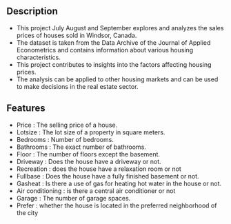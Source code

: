 ## Description

* This project July August and September explores and analyzes the sales prices of houses sold in Windsor, Canada.<br>
* The dataset is taken from the Data Archive of the Journal of Applied Econometrics and contains information about various housing characteristics.<br>
* This project contributes to insights into the factors affecting housing prices.<br>
* The analysis can be applied to other housing markets and can be used to make decisions in the real estate sector.

## Features

* Price : The selling price of a house.<br>
* Lotsize : The lot size of a property in square meters.<br>
* Bedrooms : Number of bedrooms.<br>
* Bathrooms : The exact number of bathrooms.<br>
* Floor : The number of floors except the basement.<br>
* Driveway : Does the house have a driveway or not.<br>
* Recreation : does the house have a relaxation room or not<br>
* Fullbase : Does the house have a fully finished basement or not.<br>
* Gasheat : Is there a use of gas for heating hot water in the house or not.<br>
* Air conditioning : is there a central air conditioner or not<br>
* Garage : The number of garage spaces.<br>
* Prefer : whether the house is located in the preferred neighborhood of the city
